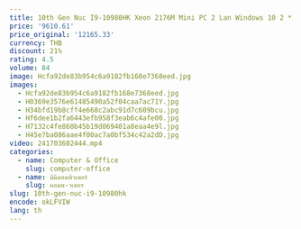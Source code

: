 ```yaml
---
title: 10th Gen Nuc I9-10980HK Xeon 2176M Mini PC 2 Lan Windows 10 2 * DDR4 2 * NVME AC WiFi Gaming คอมพิวเตอร์เดสก์ท็อป 4K DP HDMI2.0
price: '9610.61'
price_original: '12165.33'
currency: THB
discount: 21%
rating: 4.5
volume: 84
image: Hcfa92de83b954c6a9182fb168e7368eed.jpg
images:
  - Hcfa92de83b954c6a9182fb168e7368eed.jpg
  - H0369e3576e61485490a52f04caa7ac71Y.jpg
  - H34bfd19b8cff4e668c2abc91d7c609bcu.jpg
  - Hf6dee1b2fa6443efb958f3eab6c4afe00.jpg
  - H7132c4fe860b45b19d069401a8eaa4e9l.jpg
  - H45e7ba086aae4f00ac7a0bf534c42a2dD.jpg
video: 241703602444.mp4
categories:
  - name: Computer & Office
    slug: computer-office
  - name: มินิคอมพิวเตอร์
    slug: คอมพ-วเตอร
slug: 10th-gen-nuc-i9-10980hk
encode: okLFVIW
lang: th
---
```

  